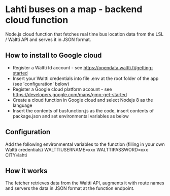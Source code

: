# Lahti buses on a map - backend cloud function
Node.js cloud function that fetches real time bus location data from the LSL / Waltti API and serves it in JSON format.

## How to install to Google cloud
- Register a Waltti Id account - see https://opendata.waltti.fi/getting-started
- Insert your Waltti credentials into file .env at the root folder of the app (see 'configuration' below)
- Register a Google cloud platform account - see https://developers.google.com/maps/gmp-get-started
- Create a cloud function in Google cloud and select Nodejs 8 as the language
- Insert the contents of busfunction.js as the code, insert contents of package.json and set environmental variables as below

## Configuration
Add the following environmental variables to the function (filling in your own Waltti credentials)
WALTTIUSERNAME=xxx
WALTTIPASSWORD=xxx
CITY=lahti

## How it works
The fetcher retrieves data from the Waltti API, augments it with route names and servers the data in JSON format at the function endpoint. 
